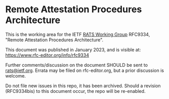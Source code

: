 # Remote Attestation Procedures Architecture

This is the working area for the IETF [RATS Working Group](https://datatracker.ietf.org/wg/rats/documents/) RFC9334, "Remote Attestation Procedures Architecture".

This document was published in January 2023, and is visible at: https://www.rfc-editor.org/info/rfc9334

Further comments/discussion on the document SHOULD be sent to rats@ietf.org.
Errata may be filed on rfc-editor.org, but a prior discussion is welcome.

Do not file new issues in this repo, it has been archived.
Should a revision (RFC9334bis) to this document occur, the repo will be re-enabled.

